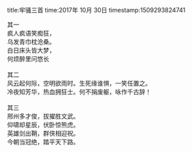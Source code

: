 title:牢骚三首
time:2017年 10月 30日
timestamp:1509293824741

其一<br>疯人疯语笑痴狂，<br>乌发青巾枕沧桑。<br>白日床头皆大梦，<br>何烦醉里问悠长<br><br>其二<br>风云起何际，空明欲雨时。生死缘谁惧，一笑任置之。<br>冷夜知芳华，热血拥狂士。何不捐废躯，咏作千古辞！<br><br>其三<br>邢州多才俊，拔擢胜文武。<br>仰啸却星辰，伏卧惊熊虎。<br>英雄剑出鞘，群侠相迎祝。<br>今朝当冠绝，踏平天下路。